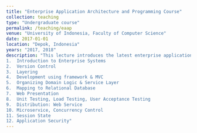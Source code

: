 ```yaml
---
title: "Enterprise Application Architecture and Programming Course"
collection: teaching
type: "Undergraduate course"
permalink: /teaching/eaap
venue: "University of Indonesia, Faculty of Computer Science"
date: 2017-01-01
location: "Depok, Indonesia"
years: "2017, 2018"
description: "This lecture introduces the latest enterprise application development technologies. Starting from the concept of application development, the latest development framework, the use of database and case studies in group project tasks.This course covers the following topics:
1.	Introduction to Enterprise Systems
2.	Version Control
3.	Layering 
4.	Development using framework & MVC
5.	Organizing Domain Logic & Service Layer
6.	Mapping to Relational Database 
7.	Web Presentation
8.	Unit Testing, Load Testing, User Acceptance Testing
9.	Distribution: Web Service
10.	Microservice, Concurrency Control
11.	Session State
12.	Application Security"
---
```



